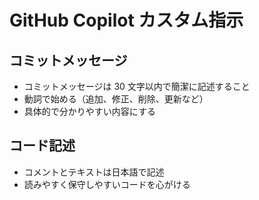 # GitHub Copilot カスタム指示

## コミットメッセージ

- コミットメッセージは 30 文字以内で簡潔に記述すること
- 動詞で始める（追加、修正、削除、更新など）
- 具体的で分かりやすい内容にする

## コード記述

- コメントとテキストは日本語で記述
- 読みやすく保守しやすいコードを心がける

